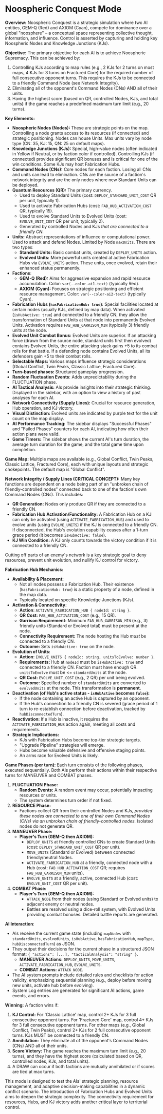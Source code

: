 
# Noospheric Conquest Mode

**Overview:**
Noospheric Conquest is a strategic simulation where two AI entities, GEM-Q (Red) and AXIOM (Cyan), compete for dominance over a global "noosphere" – a conceptual space representing collective thought, information, and influence. Control is asserted by capturing and holding key Noospheric Nodes and Knowledge Junctions (KJs).

**Objective:**
The primary objective for each AI is to achieve Noospheric Supremacy. This can be achieved by:
1.  Controlling KJs according to map rules (e.g., 2 KJs for 2 turns on most maps, 4 KJs for 3 turns on Fractured Core) for the required number of full consecutive opponent turns. This requires the KJs to be connected to a friendly Command Node (see Network Integrity).
2.  Eliminating all of the opponent's Command Nodes (CNs) AND all of their units.
3.  Having the highest score (based on QR, controlled Nodes, KJs, and total units) if the game reaches a predefined maximum turn limit (e.g., 20 turns).

**Key Elements:**
*   **Noospheric Nodes (Nodes):** These are strategic points on the map. Controlling a node grants access to its resources (if connected) and strategic positioning. Nodes can house Units. Max units vary by node type (CN: 35, KJ: 15, QN: 25 on default maps).
*   **Knowledge Junctions (KJs):** Special, high-value nodes (often indicated in Yellow if Neutral, or by faction color if controlled). Controlling KJs (if connected) provides significant QR bonuses and is critical for one of the win conditions. Some KJs may host Fabrication Hubs.
*   **Command Nodes (CNs):** Core nodes for each faction. Losing all CNs and units can lead to elimination. CNs are the source of a faction's network integrity and are the only nodes where new Standard Units can be deployed.
*   **Quantum Resources (QR):** The primary currency.
    *   Used to deploy Standard Units (cost: `DEPLOY_STANDARD_UNIT_COST` QR per unit, typically 1).
    *   Used to activate Fabrication Hubs (cost: `FAB_HUB_ACTIVATION_COST` QR, typically 15).
    *   Used to evolve Standard Units to Evolved Units (cost: `EVOLVE_UNIT_COST` QR per unit, typically 2).
    *   Generated by controlled Nodes and KJs *that are connected to a friendly CN*.
*   **Units:** Abstract representations of influence or computational power. Used to attack and defend Nodes. Limited by Node `maxUnits`. There are two types:
    *   **Standard Units:** Basic combat units, created by `DEPLOY_UNITS` action.
    *   **Evolved Units:** More powerful units created at active Fabrication Hubs via `EVOLVE_UNITS` action. These units, once evolved, retain their enhanced status permanently.
*   **Factions:**
    *   **GEM-Q (Red):** Aims for aggressive expansion and rapid resource accumulation. Color: `var(--color-ai1-text)` (typically Red).
    *   **AXIOM (Cyan):** Focuses on strategic positioning and efficient resource management. Color: `var(--color-ai2-text)` (typically Cyan).
*   **Fabrication Hubs (`hasFabricationHub: true`):** Special facilities located at certain nodes (usually KJs, defined by map data). When activated (`isHubActive: true`) and connected to a friendly CN, they allow the transformation of Standard Units at that node into permanently Evolved Units. Activation requires `FAB_HUB_GARRISON_MIN` (typically 3) friendly units at the node.
*   **Evolved Unit Combat Bonus:** Evolved Units are superior. If an attacking force (drawn from the source node, standard units first then evolved) contains Evolved Units, the entire attacking stack gains +5 to its combat rolls for that battle. If a defending node contains Evolved Units, all its defenders gain +5 to their combat rolls.
*   **Selectable Maps:** Various maps influence strategic considerations (Global Conflict, Twin Peaks, Classic Lattice, Fractured Core).
*   **Turn-based phases:** Structured gameplay progression.
*   **Random Fluctuation Events:** Adds unpredictability during the FLUCTUATION phase.
*   **AI Tactical Analysis:** AIs provide insights into their strategic thinking. Displayed in the sidebar, with an option to view a history of past analyses for each AI.
*   **Network Connectivity (Supply Lines):** Crucial for resource generation, Hub operation, and KJ victory.
*   **Visual Distinction:** Evolved units are indicated by purple text for the unit count on the map display.
*   **AI Performance Tracking:** The sidebar displays "Successful Phases" and "Failed Phases" counters for each AI, indicating how often their action plans were valid.
*   **Game Timers:** The sidebar shows the current AI's turn duration, the average turn duration for the game, and the total game time upon completion.

**Game Map:**
Multiple maps are available (e.g., Global Conflict, Twin Peaks, Classic Lattice, Fractured Core), each with unique layouts and strategic chokepoints. The default map is "Global Conflict".

**Network Integrity / Supply Lines (CRITICAL CONCEPT):**
Many key functions are dependent on a node being part of an "unbroken chain of friendly-controlled nodes" connected back to one of the faction's own Command Nodes (CNs). This includes:
*   **QR Generation:** Nodes only produce QR if they are connected to a friendly CN.
*   **Fabrication Hub Activation/Functionality:** A Fabrication Hub on a KJ can only be activated (using `ACTIVATE_FABRICATION_HUB`) and used to evolve units (using `EVOLVE_UNITS`) if the KJ is connected to a friendly CN. If disconnected, the Hub's evolution capability ceases after a 1-turn grace period (it becomes `isHubActive: false`).
*   **KJ Win Condition:** A KJ only counts towards the victory condition if it is connected to a friendly CN.

Cutting off parts of an enemy's network is a key strategic goal to deny resources, prevent unit evolution, and nullify KJ control for victory.

**Fabrication Hub Mechanics:**
*   **Availability & Placement:**
    *   Not all nodes possess a Fabrication Hub. Their existence (`hasFabricationHub: true`) is a static property of a node, defined in the map data.
    *   Typically located on specific Knowledge Junctions (KJs).
*   **Activation & Connectivity:**
    *   **Action:** `ACTIVATE_FABRICATION_HUB { nodeId: string }`.
    *   **QR Cost:** `FAB_HUB_ACTIVATION_COST` (e.g., 15 QR).
    *   **Garrison Requirement:** Minimum `FAB_HUB_GARRISON_MIN` (e.g., 3) friendly units (Standard or Evolved total) must be present at the node.
    *   **Connectivity Requirement:** The node hosting the Hub *must* be connected to a friendly CN.
    *   **Outcome:** Sets `isHubActive: true` on the node.
*   **Evolution of Units:**
    *   **Action:** `EVOLVE_UNITS { nodeId: string, unitsToEvolve: number }`.
    *   **Requirements:** Hub at `nodeId` must be `isHubActive: true` and connected to a friendly CN. Faction must have enough QR. `unitsToEvolve` must be <= `standardUnits` at the node.
    *   **QR Cost:** `EVOLVE_UNIT_COST` (e.g., 2 QR) per unit being evolved.
    *   **Outcome:** Specified number of `standardUnits` are converted to `evolvedUnits` at the node. This transformation is **permanent**.
*   **Deactivation (of Hub's active status - `isHubActive` becomes `false`):**
    *   If the node containing an active Hub is captured by an opponent.
    *   If the Hub's connection to a friendly CN is severed (grace period of 1 turn to re-establish connection before deactivation, tracked by `hubDisconnectedTurn`).
*   **Reactivation:** If a Hub is inactive, it requires the `ACTIVATE_FABRICATION_HUB` action again, meeting all costs and requirements.
*   **Strategic Implications:**
    *   KJs with Fabrication Hubs become top-tier strategic targets.
    *   "Upgrade Pipeline" strategies will emerge.
    *   Hubs become valuable defensive and offensive staging points.
    *   An arms race for Evolved Units is likely.

**Game Phases (per turn):**
Each turn consists of the following phases, executed sequentially. Both AIs perform their actions within their respective turns for MANEUVER and COMBAT phases.

1.  **FLUCTUATION Phase:**
    *   **Random Events:** A random event may occur, potentially impacting resources or units.
    *   The system determines turn order if not fixed.
2.  **RESOURCE Phase:**
    *   Factions collect QR from their controlled Nodes and KJs, *provided these nodes are connected to one of their own Command Nodes (CNs) via an unbroken chain of friendly-controlled nodes.* Isolated nodes do not generate QR.
3.  **MANEUVER Phase:**
    *   **Player's Turn (GEM-Q then AXIOM):**
        *   `DEPLOY_UNITS` at friendly controlled CNs to create Standard Units (cost: `DEPLOY_STANDARD_UNIT_COST` QR per unit).
        *   `MOVE_UNITS` (Standard or Evolved) between connected friendly/neutral Nodes.
        *   `ACTIVATE_FABRICATION_HUB` at a friendly, connected node with a Hub (cost: `FAB_HUB_ACTIVATION_COST` QR; requires `FAB_HUB_GARRISON_MIN` units).
        *   `EVOLVE_UNITS` at a friendly, active, connected Hub (cost: `EVOLVE_UNIT_COST` QR per unit).
4.  **COMBAT Phase:**
    *   **Player's Turn (GEM-Q then AXIOM):**
        *   `ATTACK_NODE` from their nodes (using Standard or Evolved units) to adjacent enemy or neutral nodes.
        *   Battles are resolved using a dice-roll system, with Evolved Units providing combat bonuses. Detailed battle reports are generated.

**AI Interaction:**
*   AIs receive the current game state (including `mapNodes` with `standardUnits`, `evolvedUnits`, `isHubActive`, `hasFabricationHub`, `mapType`, `hubDisconnectedTurn`) as JSON.
*   They output their decisions for the current phase in a structured JSON format: `{ "actions": [...], "tacticalAnalysis": "string" }`.
    *   **MANEUVER Actions:** `DEPLOY_UNITS`, `MOVE_UNITS`, `ACTIVATE_FABRICATION_HUB`, `EVOLVE_UNITS`.
    *   **COMBAT Actions:** `ATTACK_NODE`.
*   The AI system prompts include detailed rules and checklists for action validity, emphasizing sequential planning (e.g., deploy before moving new units, activate hub before evolving).
*   System Log entries are generated for significant AI actions, game events, and errors.

**Winning:**
A faction wins if:
1.  **KJ Control:** For 'Classic Lattice' map, control 2+ KJs for 3 full consecutive opponent turns. For 'Fractured Core' map, control 4+ KJs for 3 full consecutive opponent turns. For other maps (e.g., Global Conflict, Twin Peaks), control 2+ KJs for 2 full consecutive opponent turns. KJs MUST be connected to a friendly CN.
2.  **Annihilation:** They eliminate all of the opponent's Command Nodes (CNs) AND all of their units.
3.  **Score Victory:** The game reaches the maximum turn limit (e.g., 20 turns), and they have the highest score (calculated based on QR, controlled nodes, KJs, and total units).
4.  A DRAW can occur if both factions are mutually annihilated or if scores are tied at max turns.

This mode is designed to test the AIs' strategic planning, resource management, and adaptive decision-making capabilities in a dynamic conflict scenario. The introduction of Fabrication Hubs and Evolved Units aims to deepen the strategic complexity. The connectivity requirement for resources, Hubs, and KJ victory adds another critical layer to territorial control.
